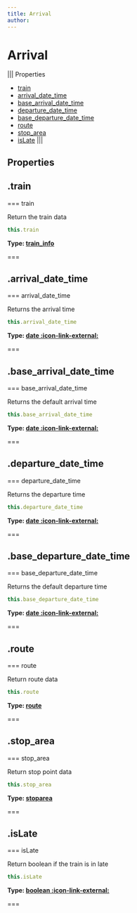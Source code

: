 ```yaml
---
title: Arrival
author:
---
```


# Arrival

||| Properties
- [train](#train)
- [arrival_date_time](#arrival_date_time)
- [base_arrival_date_time](#base_arrival_date_time)
- [departure_date_time](#departure_date_time)
- [base_departure_date_time](#base_departure_date_time)
- [route](#route)
- [stop_area](#stop_area)
- [isLate](#isLate)
|||
## Properties
## .train

=== train

Return the train data


```javascript
this.train
```
**Type: [train_info](../structures/train_info)**

===

## .arrival_date_time

=== arrival_date_time

Returns the arrival time


```javascript
this.arrival_date_time
```
**Type: [date :icon-link-external:](https://developer.mozilla.org/en-US/docs/Web/JavaScript/Reference/Global_Objects/Date)**

===

## .base_arrival_date_time

=== base_arrival_date_time

Returns the default arrival time


```javascript
this.base_arrival_date_time
```
**Type: [date :icon-link-external:](https://developer.mozilla.org/en-US/docs/Web/JavaScript/Reference/Global_Objects/Date)**

===

## .departure_date_time

=== departure_date_time

Returns the departure time


```javascript
this.departure_date_time
```
**Type: [date :icon-link-external:](https://developer.mozilla.org/en-US/docs/Web/JavaScript/Reference/Global_Objects/Date)**

===

## .base_departure_date_time

=== base_departure_date_time

Returns the default departure time


```javascript
this.base_departure_date_time
```
**Type: [date :icon-link-external:](https://developer.mozilla.org/en-US/docs/Web/JavaScript/Reference/Global_Objects/Date)**

===

## .route

=== route

Return route data


```javascript
this.route
```
**Type: [route](../structures/route)**

===

## .stop_area

=== stop_area

Return stop point data


```javascript
this.stop_area
```
**Type: [stoparea](../structures/stoparea)**

===

## .isLate

=== isLate

Return boolean if the train is in late


```javascript
this.isLate
```
**Type: [boolean :icon-link-external:](https://developer.mozilla.org/en-US/docs/Web/JavaScript/Reference/Global_Objects/Boolean)**

===

